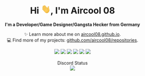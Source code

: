 <div align="center">
  <h1 align="center">Hi <img src="images/wave.gif" width="30px" height="30px">, I'm Aircool 08</h1>
  <b>I'm a Developer/Game Designer/Gangsta Hecker from Germany</b>
</div>

<div align="center">
   
  ✨ Learn more about me on [aircool08.github.io](https://aircool08.github.io). <br>
  💻 Find more of my projects: [github.com/aircool08/repositories](https://github.com/aircool08?tab=repositories). <br>
</div>

<div align="center">
  <a href = "https://youtube.com/aircool08"><img src="https://img.icons8.com/fluent/48/000000/youtube.png"/></a>
  <a href = "https://twitch.tv/aircool08"><img src="https://img.icons8.com/fluent/48/000000/twitch.png"/></a>
  <a href = "https://www.reddit.com/aircool08/"><img src="https://img.icons8.com/fluent/48/000000/reddit.png"/></a>  
  <a href = "https://solo.to/aircool08"><img src="https://img.icons8.com/color/48/000000/linktree.png"/></a> 
  <a href = "https://dsc.gg/aircool"><img src="https://img.icons8.com/color/48/000000/discord.png"/></a>
  <a href = "https://aircool08.github.io"><img src="https://img.icons8.com/color/48/000000/github.png"/></a>     
</div> 
<br>
  </div>
</details>
<div align="center">
  <summary>Discord Status</summary>
  <div>
    <a href="https://discord.com/users/779429650832031774" target="_blank">
      <img src="https://discord.c99.nl/widget/theme-3/779429650832031774.png" width="355px">
    </a> <br>
  </div>
</div>
